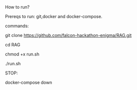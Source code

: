 How to run?

Prereqs to run: git,docker and docker-compose.

commands:

git clone https://github.com/falcon-hackathon-enigma/RAG.git

cd RAG

chmod +x run.sh

./run.sh

STOP:

docker-compose down